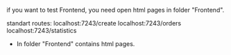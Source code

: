 if you want to test Frontend, you need open html pages in folder "Frontend".

standart routes:
localhost:7243/create
localhost:7243/orders
localhost:7243/statistics

- In folder "Frontend" contains html pages.
